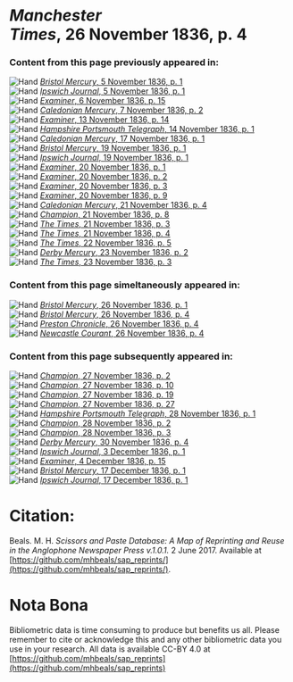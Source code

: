 # *Manchester Times*, 26 November 1836, p. 4  
  
### Content from this page previously appeared in:  
![Hand](http://scissorsandpaste.net/wp-content/uploads/2017/06/smallhandpointer.png) [*Bristol Mercury*, 5 November 1836, p. 1](https://mhbeals.github.io/sap_html/Bristol-Mercury/Bristol-Mercury-5-November-1836-p-1)  
![Hand](http://scissorsandpaste.net/wp-content/uploads/2017/06/smallhandpointer.png) [*Ipswich Journal*, 5 November 1836, p. 1](https://mhbeals.github.io/sap_html/Ipswich-Journal/Ipswich-Journal-5-November-1836-p-1)  
![Hand](http://scissorsandpaste.net/wp-content/uploads/2017/06/smallhandpointer.png) [*Examiner*, 6 November 1836, p. 15](https://mhbeals.github.io/sap_html/Examiner/Examiner-6-November-1836-p-15)  
![Hand](http://scissorsandpaste.net/wp-content/uploads/2017/06/smallhandpointer.png) [*Caledonian Mercury*, 7 November 1836, p. 2](https://mhbeals.github.io/sap_html/Caledonian-Mercury/Caledonian-Mercury-7-November-1836-p-2)  
![Hand](http://scissorsandpaste.net/wp-content/uploads/2017/06/smallhandpointer.png) [*Examiner*, 13 November 1836, p. 14](https://mhbeals.github.io/sap_html/Examiner/Examiner-13-November-1836-p-14)  
![Hand](http://scissorsandpaste.net/wp-content/uploads/2017/06/smallhandpointer.png) [*Hampshire Portsmouth Telegraph*, 14 November 1836, p. 1](https://mhbeals.github.io/sap_html/Hampshire-Portsmouth-Telegraph/Hampshire-Portsmouth-Telegraph-14-November-1836-p-1)  
![Hand](http://scissorsandpaste.net/wp-content/uploads/2017/06/smallhandpointer.png) [*Caledonian Mercury*, 17 November 1836, p. 1](https://mhbeals.github.io/sap_html/Caledonian-Mercury/Caledonian-Mercury-17-November-1836-p-1)  
![Hand](http://scissorsandpaste.net/wp-content/uploads/2017/06/smallhandpointer.png) [*Bristol Mercury*, 19 November 1836, p. 1](https://mhbeals.github.io/sap_html/Bristol-Mercury/Bristol-Mercury-19-November-1836-p-1)  
![Hand](http://scissorsandpaste.net/wp-content/uploads/2017/06/smallhandpointer.png) [*Ipswich Journal*, 19 November 1836, p. 1](https://mhbeals.github.io/sap_html/Ipswich-Journal/Ipswich-Journal-19-November-1836-p-1)  
![Hand](http://scissorsandpaste.net/wp-content/uploads/2017/06/smallhandpointer.png) [*Examiner*, 20 November 1836, p. 1](https://mhbeals.github.io/sap_html/Examiner/Examiner-20-November-1836-p-1)  
![Hand](http://scissorsandpaste.net/wp-content/uploads/2017/06/smallhandpointer.png) [*Examiner*, 20 November 1836, p. 2](https://mhbeals.github.io/sap_html/Examiner/Examiner-20-November-1836-p-2)  
![Hand](http://scissorsandpaste.net/wp-content/uploads/2017/06/smallhandpointer.png) [*Examiner*, 20 November 1836, p. 3](https://mhbeals.github.io/sap_html/Examiner/Examiner-20-November-1836-p-3)  
![Hand](http://scissorsandpaste.net/wp-content/uploads/2017/06/smallhandpointer.png) [*Examiner*, 20 November 1836, p. 9](https://mhbeals.github.io/sap_html/Examiner/Examiner-20-November-1836-p-9)  
![Hand](http://scissorsandpaste.net/wp-content/uploads/2017/06/smallhandpointer.png) [*Caledonian Mercury*, 21 November 1836, p. 4](https://mhbeals.github.io/sap_html/Caledonian-Mercury/Caledonian-Mercury-21-November-1836-p-4)  
![Hand](http://scissorsandpaste.net/wp-content/uploads/2017/06/smallhandpointer.png) [*Champion*, 21 November 1836, p. 8](https://mhbeals.github.io/sap_html/Champion/Champion-21-November-1836-p-8)  
![Hand](http://scissorsandpaste.net/wp-content/uploads/2017/06/smallhandpointer.png) [*The Times*, 21 November 1836, p. 3](https://mhbeals.github.io/sap_html/The-Times/The-Times-21-November-1836-p-3)  
![Hand](http://scissorsandpaste.net/wp-content/uploads/2017/06/smallhandpointer.png) [*The Times*, 21 November 1836, p. 4](https://mhbeals.github.io/sap_html/The-Times/The-Times-21-November-1836-p-4)  
![Hand](http://scissorsandpaste.net/wp-content/uploads/2017/06/smallhandpointer.png) [*The Times*, 22 November 1836, p. 5](https://mhbeals.github.io/sap_html/The-Times/The-Times-22-November-1836-p-5)  
![Hand](http://scissorsandpaste.net/wp-content/uploads/2017/06/smallhandpointer.png) [*Derby Mercury*, 23 November 1836, p. 2](https://mhbeals.github.io/sap_html/Derby-Mercury/Derby-Mercury-23-November-1836-p-2)  
![Hand](http://scissorsandpaste.net/wp-content/uploads/2017/06/smallhandpointer.png) [*The Times*, 23 November 1836, p. 3](https://mhbeals.github.io/sap_html/The-Times/The-Times-23-November-1836-p-3)  
  
### Content from this page simeltaneously appeared in:  
![Hand](http://scissorsandpaste.net/wp-content/uploads/2017/06/smallhandpointer.png) [*Bristol Mercury*, 26 November 1836, p. 1](https://mhbeals.github.io/sap_html/Bristol-Mercury/Bristol-Mercury-26-November-1836-p-1)  
![Hand](http://scissorsandpaste.net/wp-content/uploads/2017/06/smallhandpointer.png) [*Bristol Mercury*, 26 November 1836, p. 4](https://mhbeals.github.io/sap_html/Bristol-Mercury/Bristol-Mercury-26-November-1836-p-4)  
![Hand](http://scissorsandpaste.net/wp-content/uploads/2017/06/smallhandpointer.png) [*Preston Chronicle*, 26 November 1836, p. 4](https://mhbeals.github.io/sap_html/Preston-Chronicle/Preston-Chronicle-26-November-1836-p-4)  
![Hand](http://scissorsandpaste.net/wp-content/uploads/2017/06/smallhandpointer.png) [*Newcastle Courant*, 26 November 1836, p. 4](https://mhbeals.github.io/sap_html/Newcastle-Courant/Newcastle-Courant-26-November-1836-p-4)  
  
### Content from this page subsequently appeared in:  
![Hand](http://scissorsandpaste.net/wp-content/uploads/2017/06/smallhandpointer.png) [*Champion*, 27 November 1836, p. 2](https://mhbeals.github.io/sap_html/Champion/Champion-27-November-1836-p-2)  
![Hand](http://scissorsandpaste.net/wp-content/uploads/2017/06/smallhandpointer.png) [*Champion*, 27 November 1836, p. 10](https://mhbeals.github.io/sap_html/Champion/Champion-27-November-1836-p-10)  
![Hand](http://scissorsandpaste.net/wp-content/uploads/2017/06/smallhandpointer.png) [*Champion*, 27 November 1836, p. 19](https://mhbeals.github.io/sap_html/Champion/Champion-27-November-1836-p-19)  
![Hand](http://scissorsandpaste.net/wp-content/uploads/2017/06/smallhandpointer.png) [*Champion*, 27 November 1836, p. 27](https://mhbeals.github.io/sap_html/Champion/Champion-27-November-1836-p-27)  
![Hand](http://scissorsandpaste.net/wp-content/uploads/2017/06/smallhandpointer.png) [*Hampshire Portsmouth Telegraph*, 28 November 1836, p. 1](https://mhbeals.github.io/sap_html/Hampshire-Portsmouth-Telegraph/Hampshire-Portsmouth-Telegraph-28-November-1836-p-1)  
![Hand](http://scissorsandpaste.net/wp-content/uploads/2017/06/smallhandpointer.png) [*Champion*, 28 November 1836, p. 2](https://mhbeals.github.io/sap_html/Champion/Champion-28-November-1836-p-2)  
![Hand](http://scissorsandpaste.net/wp-content/uploads/2017/06/smallhandpointer.png) [*Champion*, 28 November 1836, p. 3](https://mhbeals.github.io/sap_html/Champion/Champion-28-November-1836-p-3)  
![Hand](http://scissorsandpaste.net/wp-content/uploads/2017/06/smallhandpointer.png) [*Derby Mercury*, 30 November 1836, p. 4](https://mhbeals.github.io/sap_html/Derby-Mercury/Derby-Mercury-30-November-1836-p-4)  
![Hand](http://scissorsandpaste.net/wp-content/uploads/2017/06/smallhandpointer.png) [*Ipswich Journal*, 3 December 1836, p. 1](https://mhbeals.github.io/sap_html/Ipswich-Journal/Ipswich-Journal-3-December-1836-p-1)  
![Hand](http://scissorsandpaste.net/wp-content/uploads/2017/06/smallhandpointer.png) [*Examiner*, 4 December 1836, p. 15](https://mhbeals.github.io/sap_html/Examiner/Examiner-4-December-1836-p-15)  
![Hand](http://scissorsandpaste.net/wp-content/uploads/2017/06/smallhandpointer.png) [*Bristol Mercury*, 17 December 1836, p. 1](https://mhbeals.github.io/sap_html/Bristol-Mercury/Bristol-Mercury-17-December-1836-p-1)  
![Hand](http://scissorsandpaste.net/wp-content/uploads/2017/06/smallhandpointer.png) [*Ipswich Journal*, 17 December 1836, p. 1](https://mhbeals.github.io/sap_html/Ipswich-Journal/Ipswich-Journal-17-December-1836-p-1)  


# Citation: 

Beals. M. H. *Scissors and Paste Database: A Map of Reprinting and Reuse in the Anglophone Newspaper Press v.1.0.1.* 2 June 2017. Available at [https://github.com/mhbeals/sap_reprints/](https://github.com/mhbeals/sap_reprints/). 

# Nota Bona

Bibliometric data is time consuming to produce but benefits us all. Please remember to cite or acknowledge this and any other bibliometric data you use in your research. All data is available CC-BY 4.0 at [https://github.com/mhbeals/sap_reprints](https://github.com/mhbeals/sap_reprints)